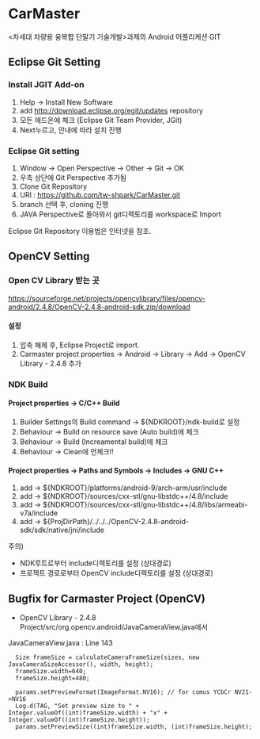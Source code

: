 CarMaster
=========

<차세대 차량용 융복합 단말기 기술개발>과제의 Android 어플리케션 GIT

Eclipse Git Setting
-------------------
### Install JGIT Add-on ###
1. Help -> Install New Software
2. add <http://download.eclipse.org/egit/updates> repository
3. 모든 애드온에 체크 (Eclipse Git Team Provider, JGit)
4. Next누르고, 안내에 따라 설치 진행

### Eclipse Git setting ###
1. Window -> Open Perspective -> Other -> Git -> OK
2. 우측 상단에 Git Perspective 추가됨
3. Clone Git Repository
4. URI : https://github.com/tw-shpark/CarMaster.git
5. branch 선택 후, cloning 진행
6. JAVA Perspective로 돌아와서 git디렉토리를 workspace로 Import

Eclipse Git Repository 이용법은 인터넷을 참조.

OpenCV Setting
--------------

### Open CV Library 받는 곳 ###
https://sourceforge.net/projects/opencvlibrary/files/opencv-android/2.4.8/OpenCV-2.4.8-android-sdk.zip/download

#### 설정 ####
1. 압축 해제 후, Eclipse Project로 import.
2. Carmaster project properties -> Android -> Library -> Add -> OpenCV Library - 2.4.8 추가

### NDK Build ###
#### Project properties -> C/C++ Build ####
1. Builder Settings의 Build command -> ${NDKROOT}/ndk-build로 설정
2. Behaviour -> Build on resource save (Auto build)에 체크
3. Behaviour -> Build (Increamental build)에 체크
4. Behaviour -> Clean에 언체크!!

#### Project properties -> Paths and Symbols -> Includes -> GNU C++ ####
1. add -> ${NDKROOT}/platforms/android-9/arch-arm/usr/include
2. add -> ${NDKROOT}/sources/cxx-stl/gnu-libstdc++/4.8/include
3. add -> ${NDKROOT}/sources/cxx-stl/gnu-libstdc++/4.8/libs/armeabi-v7a/include
4. add -> ${ProjDirPath}/../../../OpenCV-2.4.8-android-sdk/sdk/native/jni/include

주의) 

* NDK루트로부터 include디렉토리를 설정 (상대경로)
* 프로젝트 경로로부터 OpenCV include디렉토리를 설정 (상대경로)

Bugfix for Carmaster Project (OpenCV)
-------------------------------------
* OpenCV Library - 2.4.8 Project/src/org.opencv.android/JavaCameraView.java에서 

JavaCameraView.java : Line 143
```
  Size frameSize = calculateCameraFrameSize(sizes, new JavaCameraSizeAccessor(), width, height);
  frameSize.width=640;
  frameSize.height=480;
                    
  params.setPreviewFormat(ImageFormat.NV16); // for comus YCbCr NV21->NV16
  Log.d(TAG, "Set preview size to " + Integer.valueOf((int)frameSize.width) + "x" + Integer.valueOf((int)frameSize.height));
  params.setPreviewSize((int)frameSize.width, (int)frameSize.height);
```
